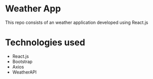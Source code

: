 # Weather App

<p>This repo consists of an weather application developed using React.js</p>

# Technologies used

<ul>
    <li>React.js</li>
    <li>Bootstrap</li>
    <li>Axios</li>
    <li>WeatherAPI</li>
</ul>